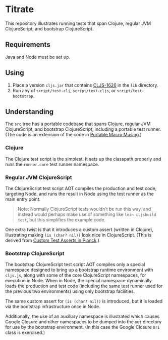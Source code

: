 # Titrate

This repository illustrates running tests that span Clojure, regular JVM ClojureScript, and bootstrap ClojureScript.

## Requirements

Java and Node must be set up.

## Using

1. Place a version `cljs.jar` that contains [CLJS-1626](http://dev.clojure.org/jira/browse/CLJS-1626) in the `lib` directory.
2. Run any of `script/test-clj`, `script/test-cljs`, or `script/test-bootstrap`.


## Understanding

The `src` tree has a portable codebase that spans Clojure, regular JVM ClojureScript, and bootstrap ClojureScript, including a portable test runner. (The code is an extension of the code in [Portable Macro Musing](http://blog.fikesfarm.com/posts/2015-06-19-portable-macro-musing.html).)

### Clojure

The Clojure test script is the simplest. It sets up the classpath properly and runs the `runner.core` test runner namespace.

### Regular JVM ClojureScript

The ClojureScript test script AOT compiles the production and test code, targeting Node, and runs the result in Node using the test runner as the main entry point.

> Note: Normally ClojureScript tests wouldn't be run this way, and instead would perhaps make use of something like `lein cljsbuild test`, but this simplifies the example code.

One extra twist is that it introduces a custom assert (written in Clojure), illustrating making `(is (char? nil))` look nice in ClojureScript. (This is derived from [Custom Test Asserts in Planck](http://blog.fikesfarm.com/posts/2016-02-25-custom-test-asserts-in-planck.html).)

### Bootstrap ClojureScript

The bootstrap ClojureScript test script AOT compiles only a special namespace designed to bring up a bootstrap runtime environment with `cljs.js`, along with some of the core ClojureScript namespaces, for execution in Node. When in Node,  the special namespace dynamically loads the production and test code (including the same test runner used for the previous two environments) using only bootstrap facilities.

The same custom assert for `(is (char? nil))` is introduced, but it is loaded via the bootstrap infrastructure once in Node.

Additionally, the use of an auxiliary namespace is illustrated which causes Google Closure and other namespaces to be dumped into the `out` directory for use by the bootstrap environment. (In this case the Google Closure `Uri` class is exercised.)



